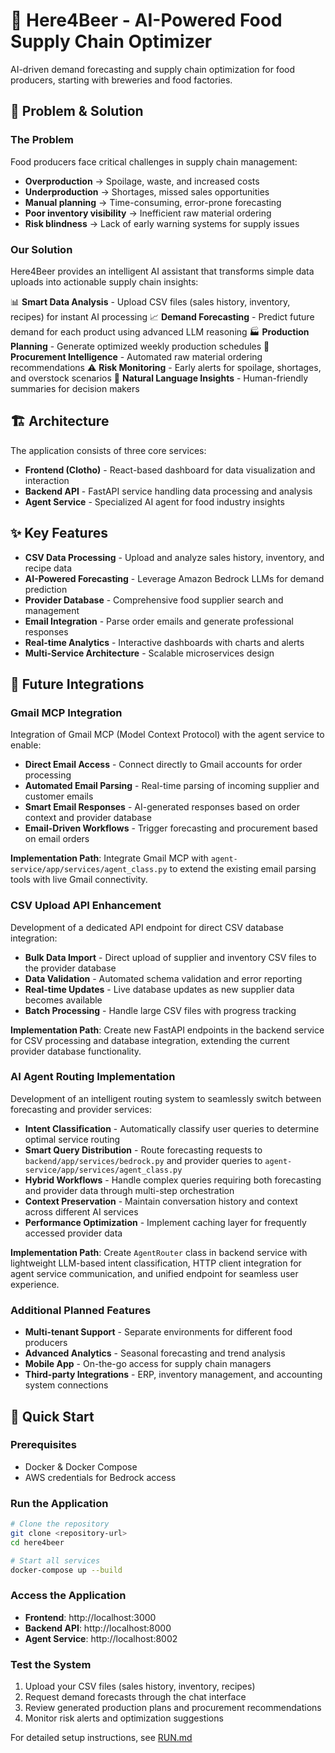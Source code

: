 # 🍺 Here4Beer - AI-Powered Food Supply Chain Optimizer

AI-driven demand forecasting and supply chain optimization for food producers, starting with breweries and food factories.

## 🚀 Problem & Solution

### The Problem

Food producers face critical challenges in supply chain management:

- **Overproduction** → Spoilage, waste, and increased costs
- **Underproduction** → Shortages, missed sales opportunities
- **Manual planning** → Time-consuming, error-prone forecasting
- **Poor inventory visibility** → Inefficient raw material ordering
- **Risk blindness** → Lack of early warning systems for supply issues

### Our Solution

Here4Beer provides an intelligent AI assistant that transforms simple data uploads into actionable supply chain insights:

📊 **Smart Data Analysis** - Upload CSV files (sales history, inventory, recipes) for instant AI processing
📈 **Demand Forecasting** - Predict future demand for each product using advanced LLM reasoning
🏭 **Production Planning** - Generate optimized weekly production schedules
🛒 **Procurement Intelligence** - Automated raw material ordering recommendations
⚠️ **Risk Monitoring** - Early alerts for spoilage, shortages, and overstock scenarios
💬 **Natural Language Insights** - Human-friendly summaries for decision makers

## 🏗️ Architecture

The application consists of three core services:

- **Frontend (Clotho)** - React-based dashboard for data visualization and interaction
- **Backend API** - FastAPI service handling data processing and analysis
- **Agent Service** - Specialized AI agent for food industry insights

## ✨ Key Features

- **CSV Data Processing** - Upload and analyze sales history, inventory, and recipe data
- **AI-Powered Forecasting** - Leverage Amazon Bedrock LLMs for demand prediction
- **Provider Database** - Comprehensive food supplier search and management
- **Email Integration** - Parse order emails and generate professional responses
- **Real-time Analytics** - Interactive dashboards with charts and alerts
- **Multi-Service Architecture** - Scalable microservices design

## 🔮 Future Integrations

### Gmail MCP Integration

Integration of Gmail MCP (Model Context Protocol) with the agent service to enable:

- **Direct Email Access** - Connect directly to Gmail accounts for order processing
- **Automated Email Parsing** - Real-time parsing of incoming supplier and customer emails
- **Smart Email Responses** - AI-generated responses based on order context and provider database
- **Email-Driven Workflows** - Trigger forecasting and procurement based on email orders

**Implementation Path**: Integrate Gmail MCP with `agent-service/app/services/agent_class.py` to extend the existing email parsing tools with live Gmail connectivity.

### CSV Upload API Enhancement

Development of a dedicated API endpoint for direct CSV database integration:

- **Bulk Data Import** - Direct upload of supplier and inventory CSV files to the provider database
- **Data Validation** - Automated schema validation and error reporting
- **Real-time Updates** - Live database updates as new supplier data becomes available
- **Batch Processing** - Handle large CSV files with progress tracking

**Implementation Path**: Create new FastAPI endpoints in the backend service for CSV processing and database integration, extending the current provider database functionality.

### AI Agent Routing Implementation
Development of an intelligent routing system to seamlessly switch between forecasting and provider services:
- **Intent Classification** - Automatically classify user queries to determine optimal service routing
- **Smart Query Distribution** - Route forecasting requests to `backend/app/services/bedrock.py` and provider queries to `agent-service/app/services/agent_class.py`
- **Hybrid Workflows** - Handle complex queries requiring both forecasting and provider data through multi-step orchestration
- **Context Preservation** - Maintain conversation history and context across different AI services
- **Performance Optimization** - Implement caching layer for frequently accessed provider data

**Implementation Path**: Create `AgentRouter` class in backend service with lightweight LLM-based intent classification, HTTP client integration for agent service communication, and unified endpoint for seamless user experience.

### Additional Planned Features

- **Multi-tenant Support** - Separate environments for different food producers
- **Advanced Analytics** - Seasonal forecasting and trend analysis
- **Mobile App** - On-the-go access for supply chain managers
- **Third-party Integrations** - ERP, inventory management, and accounting system connections

## 🚀 Quick Start

### Prerequisites

- Docker & Docker Compose
- AWS credentials for Bedrock access

### Run the Application

```bash
# Clone the repository
git clone <repository-url>
cd here4beer

# Start all services
docker-compose up --build
```

### Access the Application

- **Frontend**: http://localhost:3000
- **Backend API**: http://localhost:8000
- **Agent Service**: http://localhost:8002

### Test the System

1. Upload your CSV files (sales history, inventory, recipes)
2. Request demand forecasts through the chat interface
3. Review generated production plans and procurement recommendations
4. Monitor risk alerts and optimization suggestions

For detailed setup instructions, see [RUN.md](RUN.md)
